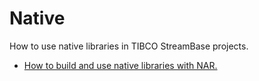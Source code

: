 # Native

How to use native libraries in TIBCO StreamBase projects.

* [How to build and use native libraries with NAR.](nar)
